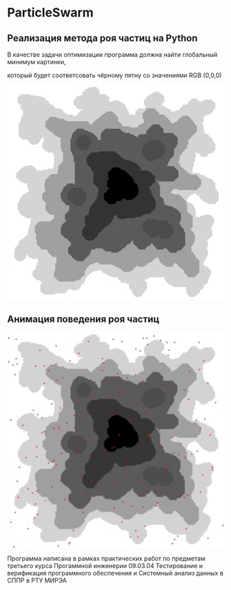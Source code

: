 # ParticleSwarm
## Реализация метода роя частиц на Python
В качестве задачи оптимизации программа должна найти глобальный минимум картинки,

который будет соответсовать чёрному пятну со значениями RGB (0,0,0)
<p align="center" width="100%">
  <img src="https://github.com/LIvanoff/ParticleSwarm/blob/master/image/image_readme.png" width="500" height="500" />
</p>

## Анимация поведения роя частиц

<p align="center" width="100%">
  <img src="https://github.com/LIvanoff/ParticleSwarm/blob/master/result/result.gif" width="500" height="500" />
</p>
Программа написана в рамках практических работ по предметам третьего курса Прогаммной инженерии 09.03.04 Тестирование и верификация программного обеспечения и Системный анализ данных в СППР в РТУ МИРЭА
